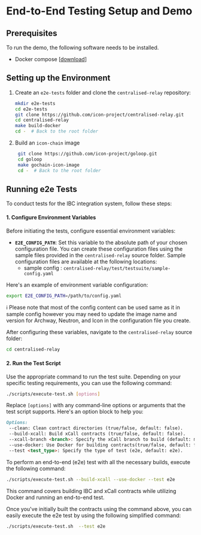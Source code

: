 # End-to-End Testing Setup and Demo

## Prerequisites

To run the demo, the following software needs to be installed.

* Docker compose \[[download](https://docs.docker.com/compose/install/)\]

## Setting up the Environment

1. Create an `e2e-tests` folder and clone the `centralised-relay` repository:

    ```bash
    mkdir e2e-tests
    cd e2e-tests
    git clone https://github.com/icon-project/centralised-relay.git
    cd centralised-relay
    make build-docker
    cd -  # Back to the root folder
    ```

2. Build an `icon-chain` image

   ```bash
    git clone https://github.com/icon-project/goloop.git 
    cd goloop
    make gochain-icon-image
    cd -  # Back to the root folder
   ```

## Running e2e Tests

To conduct tests for the IBC integration system, follow these steps:

#### 1. Configure Environment Variables

Before initiating the tests, configure essential environment variables:

- **`E2E_CONFIG_PATH`**: Set this variable to the absolute path of your chosen configuration file. You can create these configuration files using the sample files provided in the `centralised-relay` source folder. Sample configuration files are available at the following locations:
    - sample config : `centralised-relay/test/testsuite/sample-config.yaml`

Here's an example of environment variable configuration:

```bash
export E2E_CONFIG_PATH=/path/to/config.yaml
```

ℹ️ Please note that most of the config content can be used same as it in sample config however you may need to update the image name and version for Archway, Neutron, and Icon in the configuration file you create.


After configuring these variables, navigate to the `centralised-relay` source folder:

```bash
cd centralised-relay
```

#### 2. Run the Test Script

Use the appropriate command to run the test suite. Depending on your specific testing requirements, you can use the following command:

```bash
./scripts/execute-test.sh [options]
```

Replace `[options]` with any command-line options or arguments that the test script supports. Here's an option block to help you:

```markdown
Options:
 --clean: Clean contract directories (true/false, default: false).
 --build-xcall: Build xCall contracts (true/false, default: false).
 --xcall-branch <branch>: Specify the xCall branch to build (default: main).
 --use-docker: Use Docker for building contracts(true/false, default: false).
 --test <test_type>: Specify the type of test (e2e, default: e2e).
```

To perform an end-to-end (e2e) test with all the necessary builds, execute the following command:
```bash
./scripts/execute-test.sh --build-xcall --use-docker --test e2e
```
This command covers building IBC and xCall contracts while utilizing Docker and running an end-to-end test.

Once you've initially built the contracts using the command above, you can easily execute the e2e test by using the following simplified command:
```bash
./scripts/execute-test.sh  --test e2e
```
